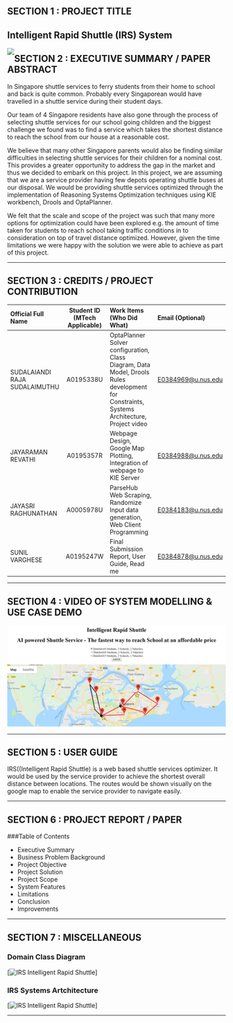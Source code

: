 ﻿## SECTION 1 : PROJECT TITLE
## Intelligent Rapid Shuttle (IRS) System

<img src="SystemCode/IRS-Vehicle.png"
     style="float: left; margin-right: 0px;" />

## SECTION 2 : EXECUTIVE SUMMARY / PAPER ABSTRACT
In Singapore shuttle services to ferry students from their home to school and back is quite common. Probably every Singaporean would have travelled in a shuttle service during their student days.

Our team of 4 Singapore residents have also gone through the process of selecting shuttle services for our school going children and the biggest challenge we found was to find a service which takes the shortest distance to reach the school from our house at a reasonable cost. 

We believe that many other Singapore parents would also be finding similar difficulties in selecting shuttle services for their children for a nominal cost. This provides a greater opportunity to address the gap in the market and thus we decided to embark on this project. In this project, we are assuming that we are a service provider having few depots operating shuttle buses at our disposal. We would be providing shuttle services optimized through the implementation of Reasoning Systems Optimization techniques using KIE workbench, Drools and OptaPlanner.  

We felt that the scale and scope of the project was such that many more options for optimization could have been explored e.g. the amount of time taken for students to reach school taking traffic conditions in to consideration on top of travel distance optimized. However, given the time limitations we were happy with the solution we were able to achieve as part of this project.  



---
## SECTION 3 : CREDITS / PROJECT CONTRIBUTION

| Official Full Name  | Student ID (MTech Applicable)  | Work Items (Who Did What) | Email (Optional) |
| :------------ |:---------------:| :-----| :-----|
| SUDALAIANDI RAJA SUDALAIMUTHU | A0195338U |OptaPlanner Solver configuration, Class Diagram, Data Model, Drools Rules development for Constraints, Systems Architecture, Project video | E0384969@u.nus.edu |
| JAYARAMAN REVATHI | A0195357R | Webpage Design, Google Map Plotting, Integration of webpage to KIE Server | E0384988@u.nus.edu |
| JAYASRI RAGHUNATHAN | A0005978U | ParseHub Web Scraping, Randomize Input data generation, Web Client Programming | E0384183@u.nus.edu |
| SUNIL VARGHESE | A0195247W | Final Submission Report, User Guide, Read me  | E0384878@u.nus.edu |


---
## SECTION 4 : VIDEO OF SYSTEM MODELLING & USE CASE DEMO
[![IRS Intelligent Rapid Shuttle](SystemCodes/static/IRS-Output.jpg)](https://youtu.be/ztnZaiexNbs "IRS Shuttle Service")

---
## SECTION 5 : USER GUIDE
IRS((Intelligent Rapid Shuttle) is a web based shuttle services optimizer. It would be used by the service provider to achieve the shortest overall distance between locations. The routes would be shown visually on the google map to enable the service provider to navigate easily. 


---
## SECTION 6 : PROJECT REPORT / PAPER

###Table of Contents

* Executive Summary
* Business Problem Background
* Project Objective
* Project Solution
* Project Scope
* System Features
* Limitations
* Conclusion
* Improvements



---
## SECTION 7 : MISCELLANEOUS

### Domain Class Diagram  
[![IRS Intelligent Rapid Shuttle](SystemCodes/static/IRS-Class-Diagram.jpg)]


### IRS Systems Artchitecture  
[![IRS Intelligent Rapid Shuttle](SystemCodes/static/IRS-Sytems-Architecture.png)]



---